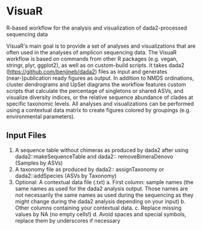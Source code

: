 # VisuaR
R-based workflow for the analysis and visualization of dada2-processed sequencing data

VisuaR's main goal is to provide a set of analyses and visualizations that are often used in the analyses of amplicon sequencing data. The VisuaR workflow is based on commands from other R packages (e.g. vegan, stringr, plyr, ggplot2), as well as on custom-build scripts. It takes dada2 (https://github.com/benjjneb/dada2) files as input and generates (near-)publication ready figures as output. In addition to NMDS ordinations, cluster dendrograms and UpSet diagrams the workflow features custom scripts that calculate the percentage of singletons or shared ASVs, and visualize diversity indices, or the relative sequence abundance of clades at specific taxonomic levels. All analyses and visualizations can be performed using a contextual data matrix to create figures colored by groupings (e.g. environmental parameters).

## Input Files
1.  A sequence table without chimeras as produced by dada2 after using dada2::makeSequenceTable and dada2:: removeBimeraDenovo (Samples by     ASVs)
2.  A taxonomy file as produced by dada2:: assignTaxonomy or dada2::addSpecies (ASVs by Taxonomy)
3.	Optional: A contextual data file (.txt)
        a.	First column: sample names (the same names as used for the dada2 analysis output. Those names are not necessarily the same                 names as used during the sequencing as they might change during the dada2 analysis depending on your input)
        b.	Other columns containing your contextual data. 
        c.	Replace missing values by NA (no empty cells!)
        d.	Avoid spaces and special symbols, replace them by underscores if necessary
